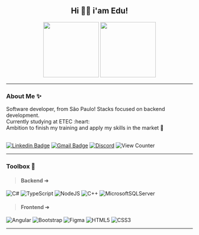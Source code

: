 <h2 align="center">Hi 👋🏻 i'am Edu!</h2>

<div align="center">
<img height="150em" src="https://github-readme-stats.vercel.app/api?username=nseduuu&show_icons=true&theme=dark&include_all_commits=true&count_private=true" />
<img height="150em" src="https://github-readme-stats.vercel.app/api/top-langs/?username=nseduuu&layout=compact&langs_count=7&theme=dark" />
</div>

<hr>
<h3>About Me ✨</h3>
<div align="left" >
 Software developer, from São Paulo! Stacks focused on backend development. <br>
 Currently studying at ETEC :heart: <br>
 Ambition to finish my training and apply my skills in the market 🌱
</div>
<br>

[![Linkedin Badge](https://img.shields.io/badge/Eduardo%20Noronha-blue?style=flat-square&logo=Linkedin&logoColor=white)](https://www.linkedin.com/in/eduardo-noronha-sampaio-basseto-309253271)
[![Gmail Badge](https://img.shields.io/badge/-Email-c14438?style=flat-square&logo=Gmail&logoColor=white)](mailto:eduardo.noronhasampaio@gmail.com)
[![Discord](https://img.shields.io/badge/-eduuu4903-7289da?style=flat-square&logo=Discord&logoColor=white)](https://discord.com)
![View Counter](https://komarev.com/ghpvc/?username=nseduuu&style=flat-square)

<hr>
<h3>Toolbox 🧰</h3>

>#### Backend ➜
![C#](https://img.shields.io/badge/c%23-%234B275F.svg?style=for-the-badge&logo=c-sharp&logoColor=white)
![TypeScript](https://img.shields.io/badge/typescript-%23007ACC.svg?style=for-the-badge&logo=typescript&logoColor=white)
![NodeJS](https://img.shields.io/badge/node.js-6DA55F?style=for-the-badge&logo=node.js&logoColor=white)
![C++](https://img.shields.io/badge/c++-%2300599C.svg?style=for-the-badge&logo=c%2B%2B&logoColor=white)
![MicrosoftSQLServer](https://img.shields.io/badge/Microsoft%20SQL%20Server-CC2927?style=for-the-badge&logo=microsoft%20sql%20server&logoColor=white)

>#### Frontend ➜
![Angular](https://img.shields.io/badge/angular-%23DD0031.svg?style=for-the-badge&logo=angular&logoColor=white)
![Bootstrap](https://img.shields.io/badge/bootstrap-%238511FA.svg?style=for-the-badge&logo=bootstrap&logoColor=white)
![Figma](https://img.shields.io/badge/figma-%2300C4CC.svg?style=for-the-badge&logo=figma&logoColor=white)
![HTML5](https://img.shields.io/badge/html5-%23E34F26.svg?style=for-the-badge&logo=html5&logoColor=white)
![CSS3](https://img.shields.io/badge/css3-%231572B6.svg?style=for-the-badge&logo=css3&logoColor=white)
<hr>

          
